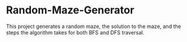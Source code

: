 # Random-Maze-Generator
This project generates a random maze, the solution to the maze, and the steps the algorithm takes for both BFS and DFS traversal. 
